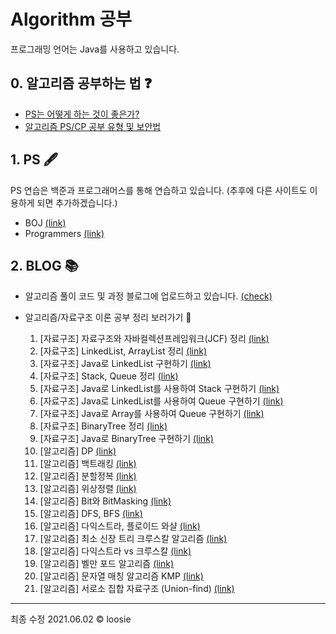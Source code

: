 # Algorithm 공부 

프로그래밍 언어는 Java를 사용하고 있습니다.


## 0. 알고리즘 공부하는 법 ❓
- [PS는 어떻게 하는 것이 좋은가?](https://subinium.github.io/how-to-study-problem-solving/)
- [알고리즘 PS/CP 공부 유형 및 보안법](https://subinium.github.io/PS-Study-Types-and-Complements/)


## 1. PS 🖋
PS 연습은 백준과 프로그래머스를 통해 연습하고 있습니다. (추후에 다른 사이트도 이용하게 되면 추가하겠습니다.)
- BOJ [(link)](https://www.acmicpc.net/)
- Programmers [(link)](https://programmers.co.kr/)


## 2. BLOG 📚

- 알고리즘 풀이 코드 및 과정 블로그에 업로드하고 있습니다. [(check)](https://loosie.tistory.com/category/Java/%EC%95%8C%EA%B3%A0%EB%A6%AC%EC%A6%98%20%ED%92%80%EC%9D%B4)

- 알고리즘/자료구조 이론 공부 정리 보러가기 🤩
  1. [자료구조] 자료구조와 자바컬렉션프레임워크(JCF) 정리 [(link)](https://loosie.tistory.com/154)
  1. [자료구조] LinkedList, ArrayList 정리 [(link)](https://loosie.tistory.com/153?category=972195)
  3. [자료구조] Java로 LinkedList 구현하기 [(link)](https://loosie.tistory.com/122)
  4. [자료구조] Stack, Queue 정리 [(link)](https://loosie.tistory.com/155?category=972195)
  5. [자료구조] Java로 LinkedList를 사용하여 Stack 구현하기 [(link)](https://loosie.tistory.com/124?category=964815)
  6. [자료구조] Java로 LinkedList를 사용하여 Queue 구현하기 [(link)](https://loosie.tistory.com/156?category=964815)
  7. [자료구조] Java로 Array를 사용하여 Queue 구현하기 [(link)](https://loosie.tistory.com/125?category=964815)
  8. [자료구조] BinaryTree 정리 [(link)](https://loosie.tistory.com/157?category=972195)
  9. [자료구조] Java로 BinaryTree 구현하기 [(link)](https://loosie.tistory.com/127?category=964815)
  10. [알고리즘] DP [(link)](https://loosie.tistory.com/150?category=972195)
  11. [알고리즘] 백트래킹 [(link)](https://loosie.tistory.com/196?category=972195)
  12. [알고리즘] 분할정복 [(link)](https://loosie.tistory.com/237?category=972195)
  13. [알고리즘] 위상정렬 [(link)](https://loosie.tistory.com/161?category=972195)
  14. [알고리즘] Bit와 BitMasking [(link)](https://loosie.tistory.com/238?category=972195)
  15. [알고리즘] DFS, BFS [(link)](https://loosie.tistory.com/151?category=972195)
  16. [알고리즘] 다익스트라, 플로이드 와샬 [(link)](https://loosie.tistory.com/146?category=972195)
  17. [알고리즘] 최소 신장 트리 크루스칼 알고리즘 [(link)](https://loosie.tistory.com/159?category=972195)
  18. [알고리즘] 다익스트라 vs 크루스칼 [(link)](https://loosie.tistory.com/167?category=972195)
  19. [알고리즘] 벨만 포드 알고리즘 [(link)](https://loosie.tistory.com/category/Java/%EC%95%8C%EA%B3%A0%EB%A6%AC%EC%A6%98%20%E2%88%99%20%EC%9E%90%EB%A3%8C%EA%B5%AC%EC%A1%B0)
  20. [알고리즘] 문자열 매칭 알고리즘 KMP [(link)](https://loosie.tistory.com/192?category=972195)
  21. [알고리즘] 서로소 집합 자료구조 (Union-find) [(link)](https://loosie.tistory.com/158?category=972195)


---
최종 수정 2021.06.02 © loosie
